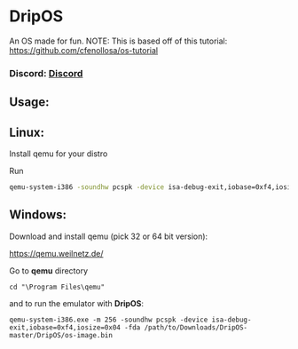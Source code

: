 # DripOS
An OS made for fun.
NOTE: This is based off of this tutorial: https://github.com/cfenollosa/os-tutorial


### Discord: [Discord](https://discord.gg/E9ZXZWn "Discord")

## Usage:

## Linux:

Install qemu for your distro

Run 
```bash
qemu-system-i386 -soundhw pcspk -device isa-debug-exit,iobase=0xf4,iosize=0x04 -fda os-image.bin
```

## Windows:

Download and install qemu (pick 32 or 64 bit version):

https://qemu.weilnetz.de/

Go to **qemu** directory

```batch
cd "\Program Files\qemu"
```
and to run the emulator with **DripOS**:


```batch
qemu-system-i386.exe -m 256 -soundhw pcspk -device isa-debug-exit,iobase=0xf4,iosize=0x04 -fda /path/to/Downloads/DripOS-master/DripOS/os-image.bin
```

